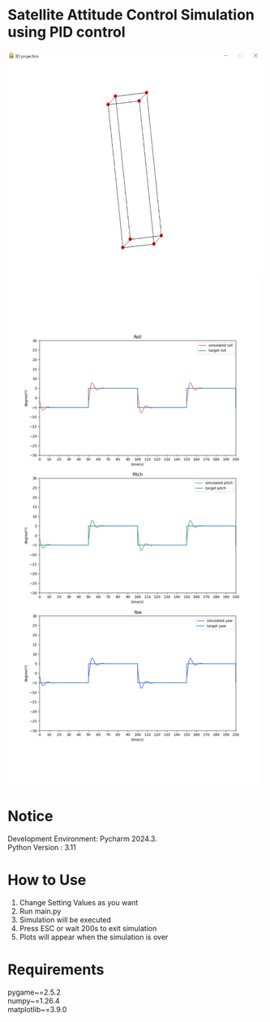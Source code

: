 # Satellite Attitude Control Simulation using PID control

<img src="./Simulation.png" width="600" height="450">
<img src="./Result.png" width="500" height="1000">

# Notice  
Development Environment: Pycharm 2024.3.  
Python Version : 3.11

# How to Use
1. Change Setting Values as you want  
2. Run main.py
3. Simulation will be executed  
4. Press ESC or wait 200s to exit simulation
5. Plots will appear when the simulation is over

# Requirements
pygame~=2.5.2  
numpy~=1.26.4  
matplotlib~=3.9.0  
